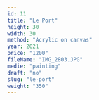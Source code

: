 ```yaml
---
id: 11
title: "Le Port"
height: 30
width: 30
method: "Acrylic on canvas"
year: 2021
price: "1200"
fileName: "IMG_2803.JPG"
medie: "painting"
draft: "no"
slug: "le-port"
weight: "350"
---
```

